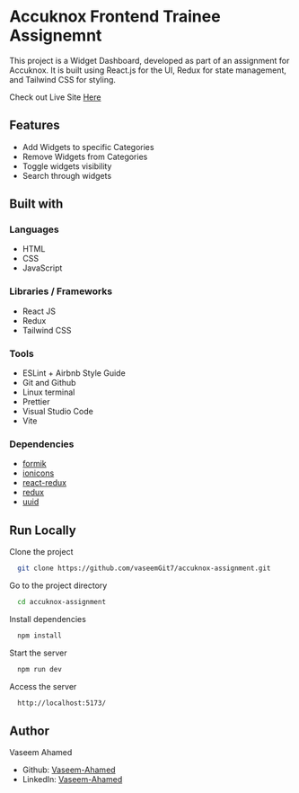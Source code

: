 
# Accuknox Frontend Trainee Assignemnt

This project is a Widget Dashboard, developed as part of an assignment for Accuknox. It is built using React.js for the UI, Redux for state management, and Tailwind CSS for styling.

Check out Live Site [Here](https://accuknox-assignment-vaseemgit7s-projects.vercel.app/)

## Features

- Add Widgets to specific Categories
- Remove Widgets from Categories
- Toggle widgets visibility
- Search through widgets

## Built with

### Languages

- HTML
- CSS
- JavaScript

### Libraries / Frameworks

- React JS
- Redux
- Tailwind CSS

### Tools

- ESLint + Airbnb Style Guide
- Git and Github
- Linux terminal
- Prettier
- Visual Studio Code
- Vite

### Dependencies

- [formik](https://www.npmjs.com/package/formik)
- [ionicons](https://www.npmjs.com/package/ionicons)
- [react-redux](https://www.npmjs.com/package/react-redux)
- [redux](https://www.npmjs.com/package/redux)
- [uuid](https://www.npmjs.com/package/uuid)
## Run Locally

Clone the project

```bash
  git clone https://github.com/vaseemGit7/accuknox-assignment.git
```

Go to the project directory

```bash
  cd accuknox-assignment
```

Install dependencies

```bash
  npm install
```

Start the server

```bash
  npm run dev
```

Access the server

```bash
  http://localhost:5173/
```


## Author

Vaseem Ahamed

- Github: [Vaseem-Ahamed](https://github.com/)
- LinkedIn: [Vaseem-Ahamed](https://www.linkedin.com/in/vaseem-ahamed-va/)
